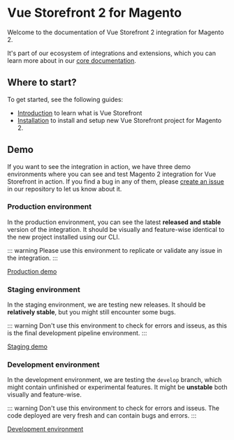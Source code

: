# Vue Storefront 2 for Magento

Welcome to the documentation of Vue Storefront 2 integration for Magento 2.

It's part of our ecosystem of integrations and extensions, which you can learn more about in our [core documentation](https://docs.vuestorefront.io/v2/).

## Where to start?

To get started, see the following guides:

- [Introduction](https://docs.vuestorefront.io/v2/getting-started/introduction.html) to learn what is Vue Storefront
- [Installation](/installation-setup/installation.html) to install and setup new Vue Storefront project for Magento 2.

## Demo

If you want to see the integration in action, we have three demo environments where you can see and test Magento 2 integration for Vue Storefront in action. If you find a bug in any of them, please [create an issue](https://github.com/vuestorefront/magento2/issues/new/choose) in our repository to let us know about it.

### Production environment

In the production environment, you can see the latest **released and stable** version of the integration. It should be visually and feature-wise identical to the new project installed using our CLI. 

::: warning Please use this environment to replicate or validate any issue in the integration. :::

[Production demo](https://demo-magento2.europe-west1.gcp.vuestorefront.cloud)

### Staging environment

In the staging environment, we are testing new releases. It should be **relatively stable**, but you might still encounter some bugs.

::: warning Don't use this environment to check for errors and isseus, as this is the final development pipeline environment. :::

[Staging demo](https://demo-magento2-canary.europe-west1.gcp.storefrontcloud.io)

### Development environment

In the development environment, we are testing the `develop` branch, which might contain unfinished or experimental features. It might be **unstable** both visually and feature-wise.

::: warning Don't use this environment to check for errors and isseus. The code deployed are very fresh and can contain bugs and errors. :::

[Development environment](https://demo-magento2-dev.europe-west1.gcp.storefrontcloud.io)
